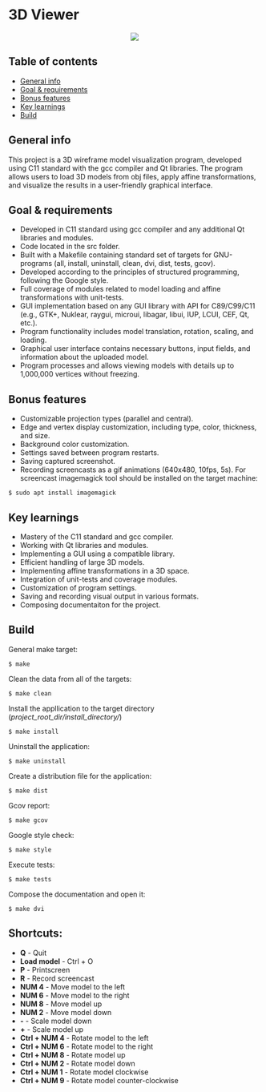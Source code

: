 # 3D Viewer

<div align="center"><img src="assets/screencast.gif"></div>

## Table of contents
* [General info](https://github.com/finchren/s21_3DViewer/tree/develop#general-info)
* [Goal & requirements](https://github.com/finchren/s21_3DViewer/tree/develop#goal--requirements)
* [Bonus features](https://github.com/finchren/s21_3DViewer/tree/develop#goal--bonus-features)
* [Key learnings](https://github.com/finchren/s21_3DViewer/tree/develop#key-learnings)
* [Build](https://github.com/finchren/s21_3DViewer/tree/build)

## General info 

This project is a 3D wireframe model visualization program, developed using C11 standard with the gcc compiler and Qt libraries. The program allows users to load 3D models from obj files, apply affine transformations, and visualize the results in a user-friendly graphical interface.

## Goal & requirements

- Developed in C11 standard using gcc compiler and any additional Qt libraries and modules.
- Code located in the src folder.
- Built with a Makefile containing standard set of targets for GNU-programs (all, install, uninstall, clean, dvi, dist, tests, gcov).
- Developed according to the principles of structured programming, following the Google style.
- Full coverage of modules related to model loading and affine transformations with unit-tests.
- GUI implementation based on any GUI library with API for C89/C99/C11 (e.g., GTK+, Nuklear, raygui, microui, libagar, libui, IUP, LCUI, CEF, Qt, etc.).
- Program functionality includes model translation, rotation, scaling, and loading.
- Graphical user interface contains necessary buttons, input fields, and information about the uploaded model.
- Program processes and allows viewing models with details up to 1,000,000 vertices without freezing.

## Bonus features
- Customizable projection types (parallel and central).
- Edge and vertex display customization, including type, color, thickness, and size.
- Background color customization.
- Settings saved between program restarts.
- Saving captured screenshot.
- Recording screencasts as a gif animations (640x480, 10fps, 5s).
For screencast imagemagick tool should be installed on the target machine:
```
$ sudo apt install imagemagick
```

## Key learnings
- Mastery of the C11 standard and gcc compiler.
- Working with Qt libraries and modules.
- Implementing a GUI using a compatible library.
- Efficient handling of large 3D models.
- Implementing affine transformations in a 3D space.
- Integration of unit-tests and coverage modules.
- Customization of program settings.
- Saving and recording visual output in various formats.
- Composing documentaiton for the project.

## Build
General make target:
```
$ make
```
Clean the data from all of the targets:
```
$ make clean
```
Install the appllication to the target directory (*project_root_dir/install_directory/*)
```
$ make install
```
Uninstall the application:
```
$ make uninstall
```
Create a distribution file for the application:
```
$ make dist
```
Gcov report:
```
$ make gcov
```
Google style check:
```
$ make style
```
Execute tests:
```
$ make tests
```
Compose the documentation and open it:
```
$ make dvi
```
## Shortcuts:
- **Q** - Quit
- **Load model** - Ctrl + O
- **P** - Printscreen
- **R** - Record screencast
- **NUM 4** - Move model to the left
- **NUM 6** - Move model to the right
- **NUM 8** - Move model up
- **NUM 2** - Move model down
- **-** - Scale model down
- **+** - Scale model up
- **Ctrl + NUM 4** - Rotate model to the left
- **Ctrl + NUM 6** - Rotate model to the right
- **Ctrl + NUM 8** - Rotate model up
- **Ctrl + NUM 2** - Rotate model down
- **Ctrl + NUM 1** - Rotate model clockwise
- **Ctrl + NUM 9** - Rotate model counter-clockwise
